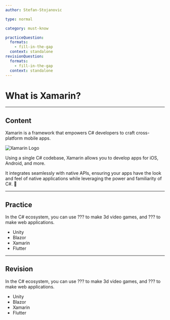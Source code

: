 ```yaml
---
author: Stefan-Stojanovic

type: normal

category: must-know

practiceQuestion:
  formats:
    - fill-in-the-gap
  context: standalone
revisionQuestion:
  formats:
    - fill-in-the-gap
  context: standalone
---
```


# What is Xamarin?

---

## Content

Xamarin is a framework that empowers C# developers to craft cross-platform mobile apps. 

![Xamarin Logo](https://img.enkipro.com/0d8178fd9ef1ca1609f1e74d81e7a2ba.png)

Using a single C# codebase, Xamarin allows you to develop apps for iOS, Android, and more. 

It integrates seamlessly with native APIs, ensuring your apps have the look and feel of native applications while leveraging the power and familiarity of C#. 📱

---

## Practice

In the C# ecosystem, you can use ??? to make 3d video games, and ??? to make web applications. 

- Unity
- Blazor
- Xamarin
- Flutter

---

## Revision


In the C# ecosystem, you can use ??? to make 3d video games, and ??? to make web applications. 

- Unity
- Blazor
- Xamarin
- Flutter
